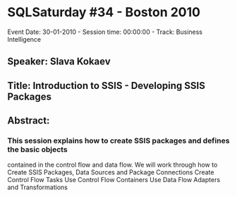 # SQLSaturday #34 - Boston 2010
Event Date: 30-01-2010 - Session time: 00:00:00 - Track: Business Intelligence
## Speaker: Slava Kokaev
## Title: Introduction to SSIS - Developing SSIS Packages
## Abstract:
### This session explains how to create SSIS packages and defines the basic objects 
contained in the control flow and data flow.
We will work through how to 
Create SSIS Packages, Data Sources and Package Connections 
Create Control Flow Tasks 
Use Control Flow Containers 
Use Data Flow Adapters and Transformations 



